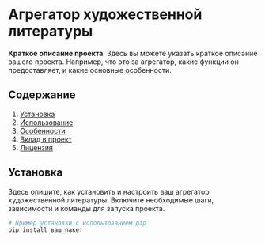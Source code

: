 # Агрегатор художественной литературы

**Краткое описание проекта**: Здесь вы можете указать краткое описание вашего проекта. Например, что это за агрегатор, какие функции он предоставляет, и какие основные особенности.

## Содержание

1. [Установка](#установка)
2. [Использование](#использование)
3. [Особенности](#особенности)
4. [Вклад в проект](#вклад-в-проект)
5. [Лицензия](#лицензия)

## Установка

Здесь опишите, как установить и настроить ваш агрегатор художественной литературы. Включите необходимые шаги, зависимости и команды для запуска проекта.

```bash
# Пример установки с использованием pip
pip install ваш_пакет
